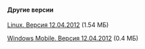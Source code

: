 #### Другие версии
[Linux. Версия 12.04.2012](/files/maxgold_120323_linux32_run.tar.gz) (1.54 МБ)

[Windows Mobile. Версия 12.04.2012](/files/maxgold_120323_pocketpc_run.zip) (0.4 МБ)